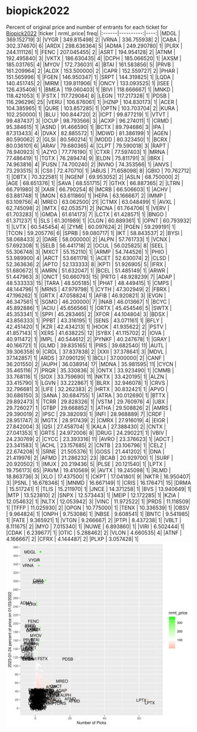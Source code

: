 # biopick2022
Percent of original price and number of entrants for each ticket for [Biopick2022](https://twitter.com/hashtag/Biopick2022)
|ticker | nrml_price| freq|
|:------|----------:|----:|
|MDGL   | 369.152719|    3|
|VYGR   | 349.815498|    2|
|VRNA   | 336.755938|    2|
|CABA   | 302.374670|    6|
|ARDX   | 298.636364|    5|
|ADMA   | 249.290780|    1|
|PLRX   | 244.111126|    1|
|FENC   | 207.045455|    2|
|ASRT   | 194.954128|    2|
|ATNM   | 192.495840|    3|
|VKTX   | 186.630435|    4|
|DCPH   | 185.066520|    1|
|AXSM   | 185.031765|    4|
|MYOV   | 172.736031|    4|
|BTAI   | 161.583856|    5|
|PRVB   | 161.209964|    2|
|ALDX   | 153.500000|    2|
|CAPR   | 152.559727|    2|
|PHAR   | 151.565996|    1|
|FGEN   | 146.950347|    1|
|SRPT   | 144.319825|    1|
|LQDA   | 140.451745|    2|
|MIRM   | 139.811906|    1|
|ONCY   | 133.093525|    1|
|ISEE   | 126.435408|    1|
|BMEA   | 119.060403|    1|
|BIVI   | 118.666667|    1|
|MNKD   | 118.421053|    1|
|FSTX   | 117.729084|    8|
|LEGN   | 117.217328|    1|
|PDSB   | 116.296296|   25|
|VERU   | 106.876061|    1|
|HZNP   | 104.830173|    1|
|ACER   | 104.385965|    1|
|QURE   | 103.857285|    1|
|OPTN   | 103.703704|    2|
|KURA   | 102.250000|    1|
|BLU    | 100.844720|    2|
|ICPT   |  99.877219|    1|
|VTVT   |  99.487437|    3|
|OCUP   |  98.793566|    3|
|ACXP   |  96.274011|    1|
|CRMD   |  95.384615|    1|
|ASND   |  91.466590|    1|
|BCTX   |  89.794686|    3|
|IPA    |  87.313433|    4|
|DVAX   |  82.885572|    1|
|MDWD   |  81.386199|    1|
|AGEN   |  80.590062|    2|
|GLSI   |  80.560214|    1|
|MODD   |  80.323450|    1|
|BCRX   |  80.036101|    6|
|ARAV   |  79.680365|    4|
|CLPT   |  79.590018|    3|
|RAPT   |  78.940923|    1|
|AZYO   |  77.776190|    1|
|CTXR   |  77.597403|    1|
|MRNA   |  77.486419|    1|
|TGTX   |  76.289474|    9|
|ELDN   |  75.811791|    3|
|IBRX   |  74.963816|    4|
|FUSN   |  74.700240|    2|
|NVNO   |  74.353566|    1|
|ANVS   |  73.293515|    3|
|CSII   |  72.470710|    1|
|ABUS   |  71.658098|    8|
|GBIO   |  70.762712|    1|
|DBTX   |  70.322581|    1|
|NGENF  |  69.953052|    2|
|ASLN   |  68.750000|    2|
|AGE    |  68.651376|    1|
|SAVA   |  68.551715|    7|
|GTHX   |  66.887365|    2|
|LTRN   |  66.791980|    3|
|XAIR   |  66.790254|    8|
|MCRB   |  66.506603|    1|
|ACHV   |  63.881748|    1|
|IMGN   |  63.611860|    1|
|HEPA   |  63.166667|    2|
|IMMP   |  63.109756|    4|
|MREO   |  63.062500|   21|
|CTMX   |  63.048499|    1|
|AVXL   |  62.745098|    2|
|IMTX   |  62.053571|    2|
|NCNA   |  61.764706|    1|
|VERV   |  61.703283|    1|
|GMDA   |  61.614173|    7|
|LCTX   |  61.428571|    1|
|BNGO   |  61.371237|    1|
|SLS    |  61.301989|    1|
|CLGN   |  60.889361|    1|
|OPNT   |  60.793932|    1|
|LVTX   |  60.545454|    4|
|ZYME   |  60.097624|    2|
|PGEN   |  59.299191|    1|
|TCON   |  59.205776|    6|
|SPRB   |  59.080717|    1|
|IKT    |  58.843537|    2|
|BYSI   |  58.068433|    2|
|DARE   |  58.000000|    2|
|ALPN   |  57.761733|    1|
|VCNX   |  57.692308|    1|
|SELB   |  56.441718|    2|
|OCUL   |  56.025825|    8|
|SEEL   |  55.306748|    3|
|MXCT   |  55.152110|    1|
|ARMP   |  54.744526|    1|
|PHIO   |  53.989900|    4|
|ARCT   |  53.661178|    1|
|ACET   |  52.630074|    2|
|CLSD   |  52.363636|    2|
|APTO   |  52.133333|    8|
|KPTI   |  51.926905|    5|
|IFRX   |  51.680672|    1|
|AMRN   |  51.632047|    1|
|BCEL   |  51.485149|    1|
|ARWR   |  51.447963|    3|
|ONCT   |  50.660793|   15|
|PRTG   |  48.928239|    7|
|ADAP   |  48.533333|   15|
|TARA   |  48.505185|    1|
|PHAT   |  48.449415|    1|
|CMPS   |  48.144796|    1|
|MRNS   |  47.979798|    1|
|CYTH   |  47.302949|    2|
|FBRX   |  47.196262|    1|
|GRTX   |  47.058824|    1|
|AFIB   |  46.920821|    3|
|EVGN   |  46.347561|    1|
|SGMO   |  46.200000|    7|
|INAB   |  46.013667|    1|
|BCYC   |  45.892886|    1|
|ACIU   |  45.656566|    1|
|ORTX   |  45.454546|    5|
|SWTX   |  45.353341|    1|
|SPPI   |  45.283465|    2|
|XFOR   |  44.104804|    3|
|BDSX   |  43.856333|    1|
|PPBT   |  43.316195|    1|
|SENS   |  43.071161|    1|
|BFLY   |  42.451420|    1|
|KZR    |  42.434213|    1|
|HOOK   |  41.935622|    2|
|PSTV   |  41.857143|    1|
|XERS   |  41.638225|   12|
|SYBX   |  41.115702|    2|
|IOVA   |  40.911472|    1|
|IMPL   |  40.544612|    2|
|PYNKF  |  40.247678|    1|
|GRAY   |  40.166721|    1|
|GLMD   |  39.835165|    1|
|PIRS   |  39.682540|   11|
|AUTL   |  39.306358|    9|
|CRDL   |  37.837838|    2|
|XXII   |  37.378641|    3|
|MDVL   |  37.142857|    1|
|ARDS   |  37.090129|    1|
|BCLI   |  37.000000|    2|
|CANF   |  36.201550|    2|
|AUPH   |  36.038914|   17|
|MDNA   |  35.981595|   11|
|CYCN   |  35.465116|    7|
|PRQR   |  35.330836|    3|
|ONTX   |  33.923490|    1|
|CMMB   |  33.768116|    1|
|SIOX   |  33.759690|   11|
|NKTX   |  33.420195|    1|
|ALZN   |  33.415790|    1|
|LGVN   |  33.222867|    1|
|BLRX   |  32.946078|    1|
|CRVS   |  32.796681|    3|
|LIFE   |  32.262383|    2|
|HRTX   |  30.832421|    1|
|APVO   |  30.686150|    3|
|SANA   |  30.684755|    1|
|ATRA   |  30.012690|    1|
|BTTX   |  29.892473|    1|
|TCRR   |  29.828326|    1|
|VSTM   |  29.760976|    4|
|UBX    |  29.726027|    1|
|GTBP   |  29.668852|    1|
|ATHA   |  29.508826|    2|
|AMRS   |  29.390019|    2|
|IPSC   |  29.382093|    1|
|INFI   |  28.968889|    7|
|CRDF   |  28.951747|    3|
|MGTX   |  28.917439|    2|
|CMRX   |  27.916019|    4|
|EIGR   |  27.842004|    3|
|QSI    |  27.458704|    1|
|KALA   |  27.388430|    2|
|CNTX   |  27.041353|    1|
|GRTS   |  24.972006|    8|
|DRUG   |  24.290221|    1|
|VBIV   |  24.230769|    2|
|CYCC   |  23.393316|   11|
|AVRO   |  23.376623|    1|
|ADCT   |  23.341583|    1|
|ACHL   |  23.157685|    2|
|CNTB   |  23.106796|    1|
|CELZ   |  22.674208|    1|
|SRNE   |  21.505376|    1|
|GOSS   |  21.441202|    1|
|DNA    |  21.419976|    2|
|AFMD   |  21.286232|   23|
|BCAB   |  20.929700|    1|
|SURF   |  20.920502|    1|
|IMUX   |  20.219436|    5|
|PLSE   |  20.121540|    1|
|LPTX   |  19.756173|   65|
|PAVM   |  19.410569|    9|
|AVTX   |  19.245098|    1|
|RLMD   |  18.863736|    3|
|XLO    |  17.437500|    1|
|CKPT   |  17.041801|    9|
|NKTR   |  16.950407|    3|
|PSNL   |  16.678346|    1|
|MNMD   |  16.667149|    1|
|CRIS   |  16.176471|   15|
|DRMA   |  15.517241|    1|
|TLIS   |  15.211970|    1|
|JNCE   |  14.371258|    1|
|BVS    |  13.940649|    1|
|MTP    |  13.523810|    2|
|SNPX   |  12.573443|    1|
|MEIP   |  12.172285|    1|
|KZIA   |  12.054632|    1|
|NLTX   |  12.053942|    3|
|VINC   |  11.972522|    1|
|PRDS   |  11.118509|    1|
|TFFP   |  11.025930|    2|
|OPGN   |  10.775000|    1|
|TENX   |  10.336539|    1|
|OBSV   |   9.964824|    1|
|ONPH   |   9.753086|    1|
|NBSE   |   9.608541|    1|
|BNTC   |   9.541985|    1|
|FATE   |   9.365921|    1|
|VTGN   |   9.266667|    2|
|PTPI   |   8.437238|    1|
|VBLT   |   8.111675|    2|
|MYO    |   7.015340|    1|
|NUWE   |   6.893860|    1|
|VIRI   |   6.502444|    1|
|CDAK   |   6.239677|    1|
|OTIC   |   5.288462|    2|
|VLON   |   4.660535|    4|
|ATNF   |   4.166667|    2|
|CFRX   |   4.144487|    2|
|PLXP   |   3.057428|    1|
![retvspicks](biopicks.png?raw=true)
